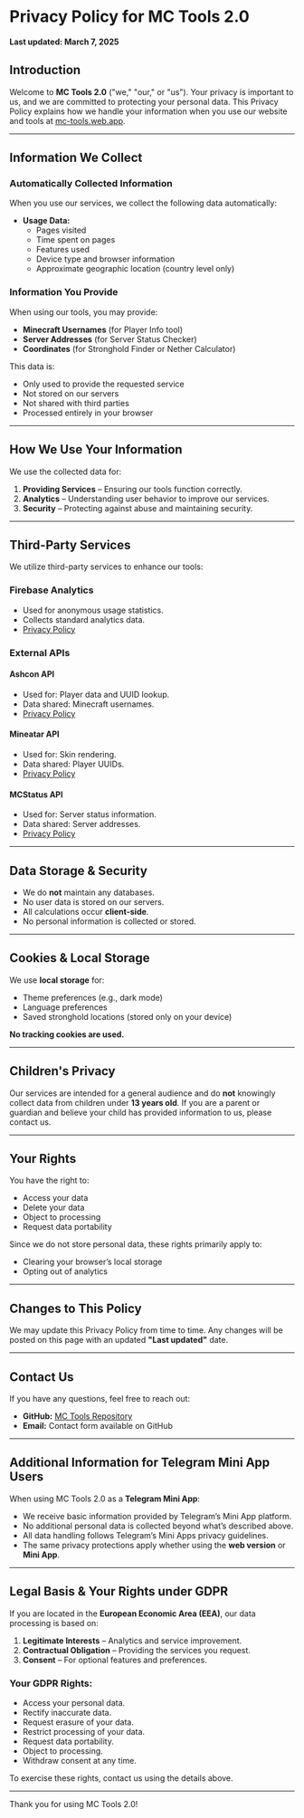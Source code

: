 # Privacy Policy for MC Tools 2.0

**Last updated: March 7, 2025**

## Introduction

Welcome to **MC Tools 2.0** ("we," "our," or "us"). Your privacy is important to us, and we are committed to protecting your personal data. This Privacy Policy explains how we handle your information when you use our website and tools at [mc-tools.web.app](https://mc-tools.web.app).

---

## Information We Collect

### **Automatically Collected Information**

When you use our services, we collect the following data automatically:

- **Usage Data:**
  - Pages visited
  - Time spent on pages
  - Features used
  - Device type and browser information
  - Approximate geographic location (country level only)

### **Information You Provide**

When using our tools, you may provide:

- **Minecraft Usernames** (for Player Info tool)
- **Server Addresses** (for Server Status Checker)
- **Coordinates** (for Stronghold Finder or Nether Calculator)

This data is:
- Only used to provide the requested service
- Not stored on our servers
- Not shared with third parties
- Processed entirely in your browser

---

## How We Use Your Information

We use the collected data for:

1. **Providing Services** – Ensuring our tools function correctly.
2. **Analytics** – Understanding user behavior to improve our services.
3. **Security** – Protecting against abuse and maintaining security.

---

## Third-Party Services

We utilize third-party services to enhance our tools:

### **Firebase Analytics**
- Used for anonymous usage statistics.
- Collects standard analytics data.
- [Privacy Policy](https://firebase.google.com/support/privacy)

### **External APIs**

#### **Ashcon API**
- Used for: Player data and UUID lookup.
- Data shared: Minecraft usernames.
- [Privacy Policy](https://github.com/Electroid/mojang-api)

#### **Mineatar API**
- Used for: Skin rendering.
- Data shared: Player UUIDs.
- [Privacy Policy](https://github.com/mineatar/api)

#### **MCStatus API**
- Used for: Server status information.
- Data shared: Server addresses.
- [Privacy Policy](https://api.mcstatus.io/)

---

## Data Storage & Security

- We do **not** maintain any databases.
- No user data is stored on our servers.
- All calculations occur **client-side**.
- No personal information is collected or stored.

---

## Cookies & Local Storage

We use **local storage** for:

- Theme preferences (e.g., dark mode)
- Language preferences
- Saved stronghold locations (stored only on your device)

**No tracking cookies are used.**

---

## Children's Privacy

Our services are intended for a general audience and do **not** knowingly collect data from children under **13 years old**. If you are a parent or guardian and believe your child has provided information to us, please contact us.

---

## Your Rights

You have the right to:
- Access your data
- Delete your data
- Object to processing
- Request data portability

Since we do not store personal data, these rights primarily apply to:
- Clearing your browser’s local storage
- Opting out of analytics

---

## Changes to This Policy

We may update this Privacy Policy from time to time. Any changes will be posted on this page with an updated **"Last updated"** date.

---

## Contact Us

If you have any questions, feel free to reach out:
- **GitHub:** [MC Tools Repository](https://github.com/byteflipper-58/mc-tools)
- **Email:** Contact form available on GitHub

---

## Additional Information for Telegram Mini App Users

When using MC Tools 2.0 as a **Telegram Mini App**:

- We receive basic information provided by Telegram’s Mini App platform.
- No additional personal data is collected beyond what’s described above.
- All data handling follows Telegram’s Mini Apps privacy guidelines.
- The same privacy protections apply whether using the **web version** or **Mini App**.

---

## Legal Basis & Your Rights under GDPR

If you are located in the **European Economic Area (EEA)**, our data processing is based on:

1. **Legitimate Interests** – Analytics and service improvement.
2. **Contractual Obligation** – Providing the services you request.
3. **Consent** – For optional features and preferences.

### **Your GDPR Rights:**
- Access your personal data.
- Rectify inaccurate data.
- Request erasure of your data.
- Restrict processing of your data.
- Request data portability.
- Object to processing.
- Withdraw consent at any time.

To exercise these rights, contact us using the details above.

---

Thank you for using MC Tools 2.0!

